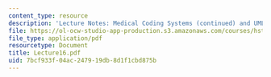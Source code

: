 ```yaml
---
content_type: resource
description: 'Lecture Notes: Medical Coding Systems (continued) and UMLS.'
file: https://ol-ocw-studio-app-production.s3.amazonaws.com/courses/hst-952-computing-for-biomedical-scientists-fall-2002/7bcf933f04ac247919db8d1f1cbd875b_Lecture16.pdf
file_type: application/pdf
resourcetype: Document
title: Lecture16.pdf
uid: 7bcf933f-04ac-2479-19db-8d1f1cbd875b
---
```

